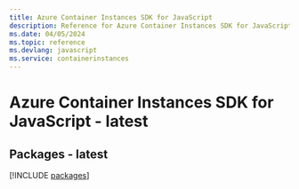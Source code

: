 ```yaml
---
title: Azure Container Instances SDK for JavaScript
description: Reference for Azure Container Instances SDK for JavaScript
ms.date: 04/05/2024
ms.topic: reference
ms.devlang: javascript
ms.service: containerinstances
---
```

# Azure Container Instances SDK for JavaScript - latest
## Packages - latest
[!INCLUDE [packages](container-instances-index.md)]